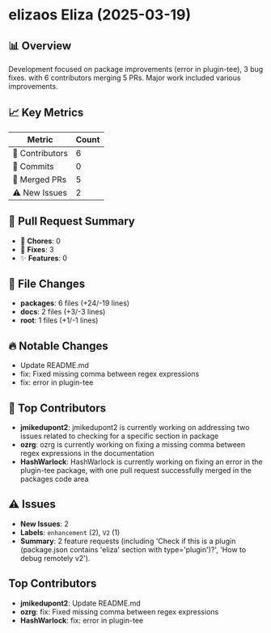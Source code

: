 # elizaos Eliza (2025-03-19)
    
## 📊 Overview
Development focused on package improvements (error in plugin-tee), 3 bug fixes. with 6 contributors merging 5 PRs. Major work included various improvements.

## 📈 Key Metrics
| Metric | Count |
|---------|--------|
| 👥 Contributors | 6 |
| 📝 Commits | 0 |
| 🔄 Merged PRs | 5 |
| ⚠️ New Issues | 2 |

## 🔄 Pull Request Summary
- 🧹 **Chores**: 0
- 🐛 **Fixes**: 3
- ✨ **Features**: 0

## 📁 File Changes
- **packages**: 6 files (+24/-19 lines)
- **docs**: 2 files (+3/-3 lines)
- **root**: 1 files (+1/-1 lines)

## 🔥 Notable Changes
- Update README.md
- fix: Fixed missing comma between regex expressions
- fix: error in plugin-tee

## 👥 Top Contributors
- **jmikedupont2**: jmikedupont2 is currently working on addressing two issues related to checking for a specific section in package
- **ozrg**: ozrg is currently working on fixing a missing comma between regex expressions in the documentation
- **HashWarlock**: HashWarlock is currently working on fixing an error in the plugin-tee package, with one pull request successfully merged in the packages code area

## ⚠️ Issues
- **New Issues**: 2
- **Labels**: `enhancement` (2), `V2` (1)
- **Summary**: 2 feature requests (including 'Check if this is a plugin (package.json contains 'eliza' section with type='plugin')?', 'How to debug remotely v2').

## Top Contributors
- **jmikedupont2**: Update README.md
- **ozrg**: fix: Fixed missing comma between regex expressions
- **HashWarlock**: fix: error in plugin-tee